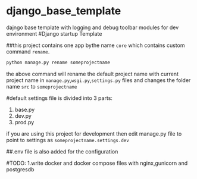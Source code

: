 # django_base_template
dajngo base template with logging and debug toolbar modules for dev environment
#Django startup Template

##this project contains one app bythe name `core` which contains custom command `rename`.

```python
python manage.py rename someprojectname
```

the above command will rename the default project name with current project name in `manage.py`,`wsgi.py`,`settings.py` files and changes the folder name `src` to `someprojectname`

#default settings file is divided into 3 parts:

1. base.py
2. dev.py
3. prod.py

if you are using this project for development then edit manage.py file to point to settings as
`someprojectname.settings.dev`

##.env file is also added for the configuration

#TODO:
1.write docker and docker compose files with nginx,gunicorn and postgresdb
